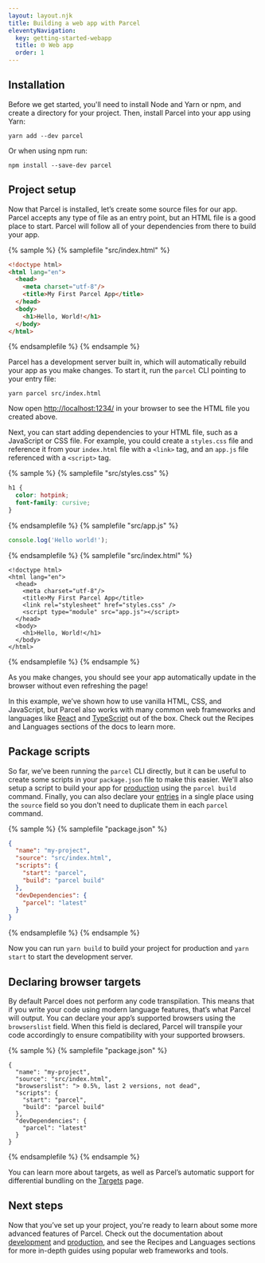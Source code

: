 ```yaml
---
layout: layout.njk
title: Building a web app with Parcel
eleventyNavigation:
  key: getting-started-webapp
  title: 🌐 Web app
  order: 1
---
```


## Installation

Before we get started, you'll need to install Node and Yarn or npm, and create a directory for your project. Then, install Parcel into your app using Yarn:

```shell
yarn add --dev parcel
```

Or when using npm run:

```shell
npm install --save-dev parcel
```

## Project setup

Now that Parcel is installed, let’s create some source files for our app. Parcel accepts any type of file as an entry point, but an HTML file is a good place to start. Parcel will follow all of your dependencies from there to build your app.

{% sample %}
{% samplefile "src/index.html" %}

```html
<!doctype html>
<html lang="en">
  <head>
    <meta charset="utf-8"/>
    <title>My First Parcel App</title>
  </head>
  <body>
    <h1>Hello, World!</h1>
  </body>
</html>
```

{% endsamplefile %}
{% endsample %}

Parcel has a development server built in, which will automatically rebuild your app as you make changes. To start it, run the `parcel` CLI pointing to your entry file:

```shell
yarn parcel src/index.html
```

Now open [http://localhost:1234/](http://localhost:1234/) in your browser to see the HTML file you created above.

Next, you can start adding dependencies to your HTML file, such as a JavaScript or CSS file. For example, you could create a `styles.css` file and reference it from your `index.html` file with a `<link>` tag, and an `app.js` file referenced with a `<script>` tag.

{% sample %}
{% samplefile "src/styles.css" %}

```css
h1 {
  color: hotpink;
  font-family: cursive;
}
```

{% endsamplefile %}
{% samplefile "src/app.js" %}

```javascript
console.log('Hello world!');
```

{% endsamplefile %}
{% samplefile "src/index.html" %}

```html/5-6
<!doctype html>
<html lang="en">
  <head>
    <meta charset="utf-8"/>
    <title>My First Parcel App</title>
    <link rel="stylesheet" href="styles.css" />
    <script type="module" src="app.js"></script>
  </head>
  <body>
    <h1>Hello, World!</h1>
  </body>
</html>
```

{% endsamplefile %}
{% endsample %}

As you make changes, you should see your app automatically update in the browser without even refreshing the page!

In this example, we’ve shown how to use vanilla HTML, CSS, and JavaScript, but Parcel also works with many common web frameworks and languages like [React](/recipes/react/) and [TypeScript](/languages/typescript/) out of the box. Check out the Recipes and Languages sections of the docs to learn more.

## Package scripts

So far, we’ve been running the `parcel` CLI directly, but it can be useful to create some scripts in your `package.json` file to make this easier. We'll also setup a script to build your app for [production](/features/production/) using the `parcel build` command. Finally, you can also declare your [entries](/features/targets/#entries) in a single place using the `source` field so you don't need to duplicate them in each `parcel` command.

{% sample %}
{% samplefile "package.json" %}

```json
{
  "name": "my-project",
  "source": "src/index.html",
  "scripts": {
    "start": "parcel",
    "build": "parcel build"
  },
  "devDependencies": {
    "parcel": "latest"
  }
}
```

{% endsamplefile %}
{% endsample %}

Now you can run `yarn build` to build your project for production and `yarn start` to start the development server.

## Declaring browser targets

By default Parcel does not perform any code transpilation. This means that if you write your code using modern language features, that’s what Parcel will output. You can declare your app’s supported browsers using the `browserslist` field. When this field is declared, Parcel will transpile your code accordingly to ensure compatibility with your supported browsers.

{% sample %}
{% samplefile "package.json" %}

```json/3
{
  "name": "my-project",
  "source": "src/index.html",
  "browserslist": "> 0.5%, last 2 versions, not dead",
  "scripts": {
    "start": "parcel",
    "build": "parcel build"
  },
  "devDependencies": {
    "parcel": "latest"
  }
}
```

{% endsamplefile %}
{% endsample %}

You can learn more about targets, as well as Parcel’s automatic support for differential bundling on the [Targets](/features/targets/) page.

## Next steps

Now that you’ve set up your project, you're ready to learn about some more advanced features of Parcel. Check out the documentation about [development](/features/development/) and [production](/features/production/), and see the Recipes and Languages sections for more in-depth guides using popular web frameworks and tools.

